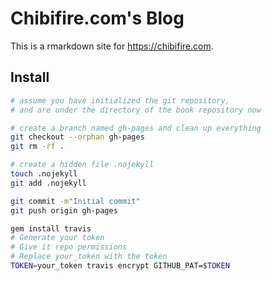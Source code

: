 # Chibifire.com's Blog

This is a rmarkdown site for https://chibifire.com.

## Install

```bash
# assume you have initialized the git repository,
# and are under the directory of the book repository now

# create a branch named gh-pages and clean up everything
git checkout --orphan gh-pages
git rm -rf .

# create a hidden file .nojekyll
touch .nojekyll
git add .nojekyll

git commit -m"Initial commit"
git push origin gh-pages
```

```bash
gem install travis
# Generate your token
# Give it repo permissions
# Replace your_token with the token
TOKEN=your_token travis encrypt GITHUB_PAT=$TOKEN
```
